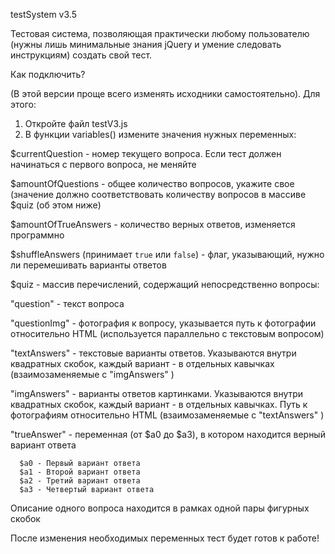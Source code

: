 
testSystem v3.5

Тестовая система, позволяющая практически любому пользователю (нужны лишь минимальные знания jQuery и умение следовать инструкциям) создать свой тест.

Как подключить?

(В этой версии проще всего изменять исходники самостоятельно). Для этого:
1. Откройте файл testV3.js 
2. В функции variables() измените значения нужных переменных:

 $currentQuestion - номер текущего вопроса. Если тест должен начинаться с первого вопроса, не меняйте

 $amountOfQuestions - общее количество вопросов, укажите свое (значение должно соответствовать количеству вопросов в массиве $quiz (об этом ниже)

 $amountOfTrueAnswers - количество верных ответов, изменяется программно
 
 $shuffleAnswers (принимает `true` или `false`) - флаг, указывающий, нужно ли перемешивать варианты ответов

 $quiz - массив перечислений, содержащий непосредственно вопросы:

 "question" - текст вопроса

 "questionImg" - фотография к вопросу, указывается путь к фотографии относительно HTML (используется параллельно с текстовым вопросом)

 "textAnswers" - текстовые варианты ответов. Указываются внутри квадратных скобок, каждый вариант - в отдельных кавычках (взаимозаменяемые с "imgAnswers" )

 "imgAnswers" - варианты ответов картинками. Указываются внутри квадратных скобок, каждый вариант - в отдельных кавычках. Путь к фотографиям относительно HTML (взаимозаменяемые с "textAnswers" )

 "trueAnswer" - переменная (от $a0 до $a3), в котором находится верный вариант ответа

      $a0 - Первый вариант ответа
      $a1 - Второй вариант ответа
      $a2 - Третий вариант ответа
      $a3 - Четвертый вариант ответа



Описание одного вопроса находится в рамках одной пары фигурных скобок

После изменения необходимых переменных тест будет готов к работе!
